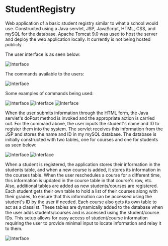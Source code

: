 # StudentRegistry
Web application of a basic student registry similar to what a school would use. Constructed using a Java servlet, JSP, JavaScript, HTML, CSS, and mySQL for the database. 
Apache Tomcat 9.0 was used to host the server and deploy the web application locally. It currently is not being hosted publicly.

The user interface is as seen below:

![Interface](https://i.gyazo.com/8a2c9e2c7f8d1258bb93fa39d04c2e5e.png)

The commands available to the users:

![Interface](https://i.gyazo.com/eb9ec4b85a913eff7cc416eb0736278c.png)

Some examples of commands being used:

![Interface](https://i.gyazo.com/6bfd70050f8c5c7e6238d3471a29c517.png)
![Interface](https://i.gyazo.com/af0651a9d54d1bacb9a24adb43294dba.png)
![Interface](https://i.gyazo.com/61d470819c4a307270d0f58f745b8c76.png)

When the user submits information through the HTML form, the Java servlet's doPost method is invoked and the appropriate action is carried out. 
For the command above, the user inputs the student's name and ID to register them into the system. The servlet receives this information from the JSP
and stores the name and ID in my mySQL database. 
The database is initially constructed with two tables, one for courses and one for students as seen below:

![Interface](https://i.gyazo.com/7e6e6109d684b329168714c1b822b37b.png)
![Interface](https://i.gyazo.com/3cf55b3db67bb8c1548cdf4f871b9c1b.png)

When a student is registered, the application stores their information in the students table, and when a new course is added, it stores its information in the courses table.
When the user reschedules a course for a different time, this information is updated in the course table in that course's row, etc. 
Also, additional tables are added as new students/courses are registered. Each student gets their own table to hold a list of their courses along with their grades, to ensure that this information can be accessed using the student's ID by the user if needed. Each course also gets its own table to act as a classlist. These tables are dynamically added to the database when the user adds students/courses and is accessed using the student/course IDs. This setup allows for easy access of student/course information requiring the user to provide minimal input to locate information and relay it to them.       

![Interface](https://i.gyazo.com/7b9128ade0144b0c9a47453abfccc1d4.png)
